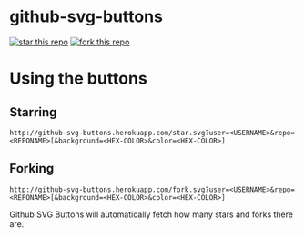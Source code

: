 github-svg-buttons
===============

[![star this repo](http://github-svg-buttons.herokuapp.com/star.svg?user=ddavison&repo=github-svg-buttons)](http://github.com/ddavison/github-svg-buttons)
[![fork this repo](http://github-svg-buttons.herokuapp.com/fork.svg?user=ddavison&repo=github-svg-buttons)](http://github.com/ddavison/github-svg-buttons/fork)


# Using the buttons
## Starring
  ```
  http://github-svg-buttons.herokuapp.com/star.svg?user=<USERNAME>&repo=<REPONAME>[&background=<HEX-COLOR>&color=<HEX-COLOR>]
  ```

## Forking
  ```
  http://github-svg-buttons.herokuapp.com/fork.svg?user=<USERNAME>&repo=<REPONAME>[&background=<HEX-COLOR>&color=<HEX-COLOR>]
  ```

Github SVG Buttons will automatically fetch how many stars and forks there are.

